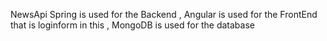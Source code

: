 NewsApi
Spring is used for the Backend ,
Angular is used for the FrontEnd that is loginform in this ,
MongoDB is used for the database
